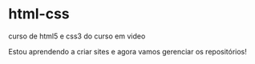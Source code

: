 # html-css
curso de html5 e css3 do curso em video

Estou aprendendo a criar sites e agora vamos gerenciar os repositórios!
<a href="">